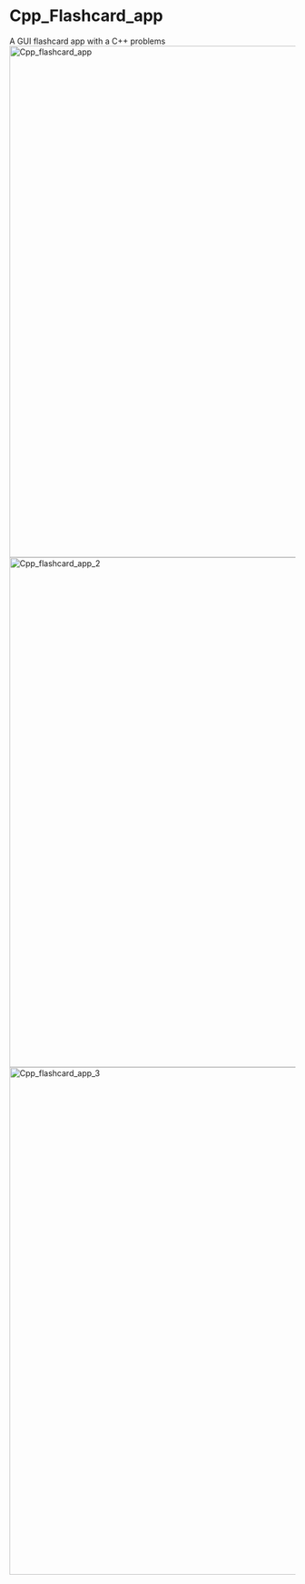 # Cpp_Flashcard_app
A GUI flashcard app with a C++ problems
<img width="1920" height="899" alt="Cpp_flashcard_app" src="https://github.com/user-attachments/assets/2bd0d6f6-fccb-4004-8bea-4bea66c8a4c2" />
<img width="1920" height="896" alt="Cpp_flashcard_app_2" src="https://github.com/user-attachments/assets/4de58772-babe-4e0e-ad21-45b578c40d79" />
<img width="1920" height="892" alt="Cpp_flashcard_app_3" src="https://github.com/user-attachments/assets/bc066e07-88b6-47b1-a154-1afce397ce5f" />

